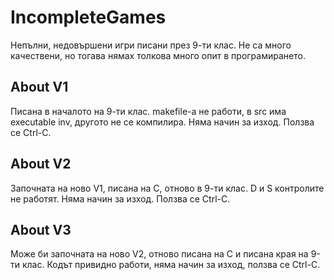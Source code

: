 # IncompleteGames

Непълни, недовършени игри писани през 9-ти клас.
Не са много качествени, но тогава нямах толкова много опит в програмирането.

## About V1
Писана в началото на 9-ти клас.
makefile-а не работи, в src има executable inv, другото не се компилира.
Няма начин за изход. Ползва се Ctrl-C.

## About V2
Започната на ново V1, писана на C, отново в 9-ти клас.
D и S контролите не работят.
Няма начин за изход. Ползва се Ctrl-C.

## About V3
Може би започната на ново V2, отново писана на C и писана края на 9-ти клас.
Кодът привидно работи, няма начин за изход, ползва се Ctrl-C.
